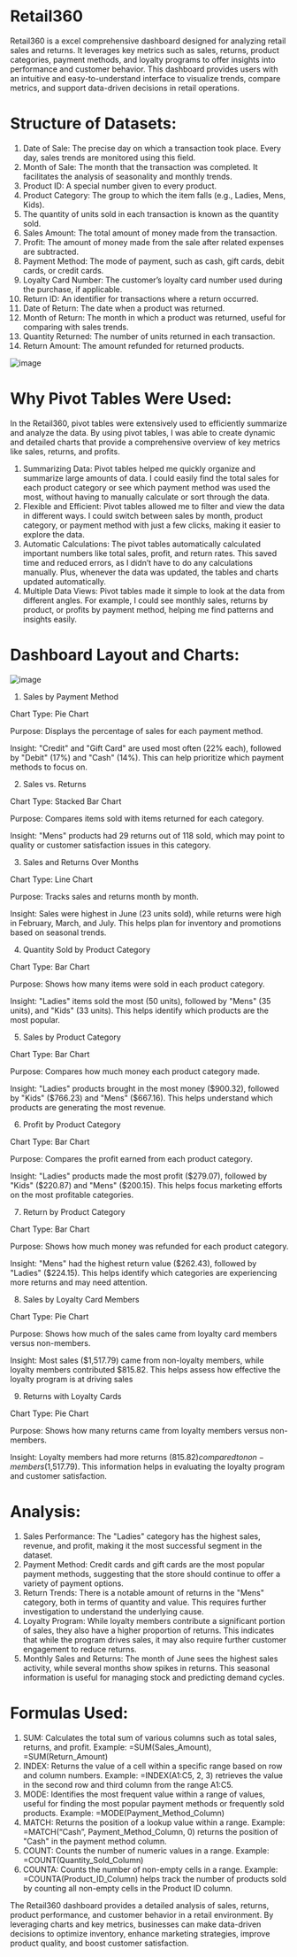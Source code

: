 # Retail360
Retail360 is a excel comprehensive dashboard designed for analyzing retail sales and returns. It leverages key metrics such as sales, returns, product categories, payment methods, and loyalty programs to offer insights into performance and customer behavior. This dashboard provides users with an intuitive and easy-to-understand interface to visualize trends, compare metrics, and support data-driven decisions in retail operations.

# Structure of Datasets:

1. Date of Sale: The precise day on which a transaction took place. Every day, sales trends are monitored using this field.
2. Month of Sale: The month that the transaction was completed. It facilitates the analysis of seasonality and monthly trends.
3. Product ID: A special number given to every product. 
4. Product Category: The group to which the item falls (e.g., Ladies, Mens, Kids).
5. The quantity of units sold in each transaction is known as the quantity sold.
6. Sales Amount: The total amount of money made from the transaction.
7. Profit: The amount of money made from the sale after related expenses are subtracted.
8. Payment Method: The mode of payment, such as cash, gift cards, debit cards, or credit cards.
9. Loyalty Card Number: The customer’s loyalty card number used during the purchase, if applicable.
10. Return ID: An identifier for transactions where a return occurred.
11. Date of Return: The date when a product was returned.
12. Month of Return: The month in which a product was returned, useful for comparing with sales trends.
13. Quantity Returned: The number of units returned in each transaction.
14. Return Amount: The amount refunded for returned products.

![image](https://github.com/user-attachments/assets/3858a1aa-fe44-4b57-a8e1-726912a557f3)

    
# Why Pivot Tables Were Used:

In the Retail360, pivot tables were extensively used to efficiently summarize and analyze the data. By using pivot tables, I was able to create dynamic and detailed charts that provide a comprehensive overview of key metrics like sales, returns, and profits.

1. Summarizing Data: Pivot tables helped me quickly organize and summarize large amounts of data. I could easily find the total sales for each product category or see which payment method was used the most, without having to manually calculate or sort through the data.
2. Flexible and Efficient: Pivot tables allowed me to filter and view the data in different ways. I could switch between sales by month, product category, or payment method with just a few clicks, making it easier to explore the data.
3. Automatic Calculations: The pivot tables automatically calculated important numbers like total sales, profit, and return rates. This saved time and reduced errors, as I didn’t have to do any calculations manually. Plus, whenever the data was updated, the tables and charts updated automatically.
4. Multiple Data Views: Pivot tables made it simple to look at the data from different angles. For example, I could see monthly sales, returns by product, or profits by payment method, helping me find patterns and insights easily.

# Dashboard Layout and Charts:

![image](https://github.com/user-attachments/assets/9e15c446-566c-4072-bd17-1d19bffdf6c4)

1. Sales by Payment Method
   
 Chart Type: Pie Chart
 
 Purpose: Displays the percentage of sales for each payment method.
 
 Insight: "Credit" and "Gift Card" are used most often (22% each), followed by "Debit" (17%) and "Cash" (14%). This can help prioritize which payment methods to focus on.
 
2. Sales vs. Returns

 Chart Type: Stacked Bar Chart
 
 Purpose: Compares items sold with items returned for each category.
 
 Insight: "Mens" products had 29 returns out of 118 sold, which may point to quality or customer satisfaction issues in this category.
 
3. Sales and Returns Over Months

 Chart Type: Line Chart
 
 Purpose: Tracks sales and returns month by month.
 
 Insight: Sales were highest in June (23 units sold), while returns were high in February, March, and July. This helps plan for inventory and promotions based on seasonal trends.

4. Quantity Sold by Product Category
   
 Chart Type: Bar Chart
 
 Purpose: Shows how many items were sold in each product category.
 
 Insight: "Ladies" items sold the most (50 units), followed by "Mens" (35 units), and "Kids" (33 units). This helps identify which products are the most popular.

5. Sales by Product Category
   
 Chart Type: Bar Chart
 
 Purpose: Compares how much money each product category made.
 
 Insight: "Ladies" products brought in the most money ($900.32), followed by "Kids" ($766.23) and "Mens" ($667.16). This helps understand which products are generating the most revenue.

6. Profit by Product Category
   
 Chart Type: Bar Chart
 
 Purpose: Compares the profit earned from each product category.
 
 Insight: "Ladies" products made the most profit ($279.07), followed by "Kids" ($220.87) and "Mens" ($200.15). This helps focus marketing efforts on the most profitable categories.

7. Return by Product Category
   
 Chart Type: Bar Chart
 
 Purpose: Shows how much money was refunded for each product category.
 
 Insight: "Mens" had the highest return value ($262.43), followed by "Ladies" ($224.15). This helps identify which categories are experiencing more returns and may need attention.

8. Sales by Loyalty Card Members
   
 Chart Type: Pie Chart
 
 Purpose: Shows how much of the sales came from loyalty card members versus non-members.
 
 Insight: Most sales ($1,517.79) came from non-loyalty members, while loyalty members contributed $815.82. This helps assess how effective the loyalty program is at driving sales

9. Returns with Loyalty Cards
    
 Chart Type: Pie Chart
 
 Purpose: Shows how many returns came from loyalty members versus non-members.
 
 Insight: Loyalty members had more returns ($815.82) compared to non-members ($1,517.79). This information helps in evaluating the loyalty program and customer satisfaction.

# Analysis:

1. Sales Performance: The "Ladies" category has the highest sales, revenue, and profit, making it the most successful segment in the dataset.
2. Payment Method: Credit cards and gift cards are the most popular payment methods, suggesting that the store should continue to offer a variety of payment options.
3. Return Trends: There is a notable amount of returns in the "Mens" category, both in terms of quantity and value. This requires further investigation to understand the underlying cause.
4. Loyalty Program: While loyalty members contribute a significant portion of sales, they also have a higher proportion of returns. This indicates that while the program drives sales, it may also require further customer engagement to reduce returns.
5. Monthly Sales and Returns: The month of June sees the highest sales activity, while several months show spikes in returns. This seasonal information is useful for managing stock and predicting demand cycles.

# Formulas Used:

1. SUM: Calculates the total sum of various columns such as total sales, returns, and profit.
Example: =SUM(Sales_Amount), =SUM(Return_Amount)
2. INDEX: Returns the value of a cell within a specific range based on row and column numbers.
Example: =INDEX(A1:C5, 2, 3) retrieves the value in the second row and third column from the range A1:C5.
3. MODE: Identifies the most frequent value within a range of values, useful for finding the most popular payment methods or frequently sold products.
Example: =MODE(Payment_Method_Column)
4. MATCH: Returns the position of a lookup value within a range.
Example: =MATCH(“Cash”, Payment_Method_Column, 0) returns the position of "Cash" in the payment method column.
5. COUNT: Counts the number of numeric values in a range.
Example: =COUNT(Quantity_Sold_Column)
6. COUNTA: Counts the number of non-empty cells in a range.
Example: =COUNTA(Product_ID_Column) helps track the number of products sold by counting all non-empty cells in the Product ID column.

The Retail360 dashboard provides a detailed analysis of sales, returns, product performance, and customer behavior in a retail environment. By leveraging charts and key metrics, businesses can make data-driven decisions to optimize inventory, enhance marketing strategies, improve product quality, and boost customer satisfaction.
